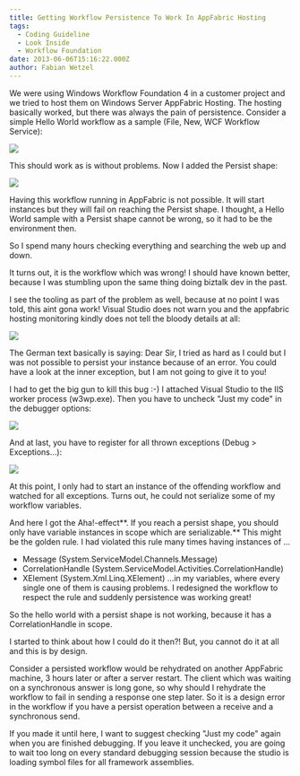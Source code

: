 ```yaml
---
title: Getting Workflow Persistence To Work In AppFabric Hosting
tags:
  - Coding Guideline
  - Look Inside
  - Workflow Foundation
date: 2013-06-06T15:16:22.000Z
author: Fabian Wetzel
---
```


We were using Windows Workflow Foundation 4 in a customer project and we tried to host them on Windows Server AppFabric Hosting. The hosting basically worked, but there was always the pain of persistence. Consider a simple Hello World workflow as a sample (File, New, WCF Workflow Service):

![](060613_1326_GettingWork1.png)

This should work as is without problems. Now I added the Persist shape:

![](060613_1326_GettingWork2.png)

Having this workflow running in AppFabric is not possible. It will start instances but they will fail on reaching the Persist shape. I thought, a Hello World sample with a Persist shape cannot be wrong, so it had to be the environment then.

So I spend many hours checking everything and searching the web up and down.

It turns out, it is the workflow which was wrong! I should have known better, because I was stumbling upon the same thing doing biztalk dev in the past.

I see the tooling as part of the problem as well, because at no point I was told, this aint gona work! Visual Studio does not warn you and the appfabric hosting monitoring kindly does not tell the bloody details at all:

![](060613_1326_GettingWork3.png)

The German text basically is saying: Dear Sir, I tried as hard as I could but I was not possible to persist your instance because of an error. You could have a look at the inner exception, but I am not going to give it to you!

I had to get the big gun to kill this bug :-) I attached Visual Studio to the IIS worker process (w3wp.exe). Then you have to uncheck "Just my code" in the debugger options:

![](060613_1326_GettingWork4.png)

And at last, you have to register for all thrown exceptions (Debug &gt; Exceptions…):

![](060613_1326_GettingWork5.png)

At this point, I only had to start an instance of the offending workflow and watched for all exceptions. Turns out, he could not serialize some of my workflow variables.

And here I got the Aha!-effect**. If you reach a persist shape, you should only have variable instances in scope which are serializable.** This might be the golden rule. I had violated this rule many times having instances of …

*   Message (System.ServiceModel.Channels.Message)
*   CorrelationHandle (System.ServiceModel.Activities.CorrelationHandle)
*   XElement (System.Xml.Linq.XElement)
…in my variables, where every single one of them is causing problems. I redesigned the workflow to respect the rule and suddenly persistence was working great!

So the hello world with a persist shape is not working, because it has a CorrelationHandle in scope.

I started to think about how I could do it then?! But, you cannot do it at all and this is by design.

Consider a persisted workflow would be rehydrated on another AppFabric machine, 3 hours later or after a server restart. The client which was waiting on a synchronous answer is long gone, so why should I rehydrate the workflow to fail in sending a response one step later. So it is a design error in the workflow if you have a persist operation between a receive and a synchronous send.

If you made it until here, I want to suggest checking "Just my code" again when you are finished debugging. If you leave it unchecked, you are going to wait too long on every standard debugging session because the studio is loading symbol files for all framework assemblies.


